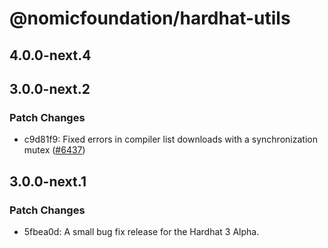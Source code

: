# @nomicfoundation/hardhat-utils

## 4.0.0-next.4

## 3.0.0-next.2

### Patch Changes

- c9d81f9: Fixed errors in compiler list downloads with a synchronization mutex ([#6437](https://github.com/NomicFoundation/hardhat/issues/6437))

## 3.0.0-next.1

### Patch Changes

- 5fbea0d: A small bug fix release for the Hardhat 3 Alpha.
